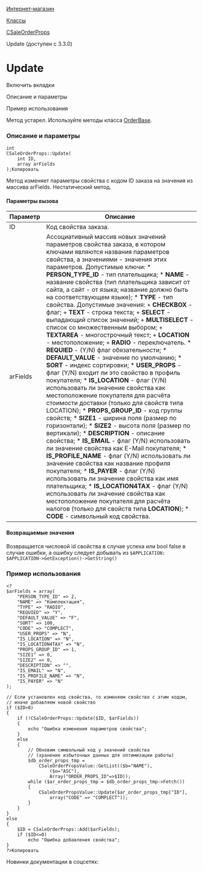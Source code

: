 [Интернет-магазин](/api_help/sale/index.php)

[Классы](/api_help/sale/classes/index.php)

[CSaleOrderProps](/api_help/sale/classes/csaleorderprops/index.php)

Update (доступен с 3.3.0)

Update
======

Включить вкладки

Описание и параметры

Пример использования

Метод устарел. Используйте методы класса [OrderBase](https://dev.1c-bitrix.ru/api_d7/bitrix/sale/classes/orderbase/index.php).

### Описание и параметры

```
int
CSaleOrderProps::Update( 
	int ID,
	array arFields
);Копировать
```

Метод изменяет параметры свойства с кодом ID заказа на значения из массива arFields. Нестатический метод.

#### Параметры вызова

| Параметр | Описание |
| --- | --- |
| ID | Код свойства заказа. |
| arFields | Ассоциативный массив новых значений параметров свойства заказа, в котором ключами являются названия параметров свойства, а значениями - значения этих параметров.  Допустимые ключи:  * **PERSON\_TYPE\_ID** - тип плательщика; * **NAME** - название свойства (тип плательщика зависит от сайта, а сайт - от языка; название должно быть на соответствующем языке); * **TYPE** - тип свойства. Допустимые значения:   + **CHECKBOX** - флаг;   + **TEXT** - строка текста;   + **SELECT** - выпадающий список значений;   + **MULTISELECT** - список со множественным выбором;   + **TEXTAREA** - многострочный текст;   + **LOCATION** - местоположение;   + **RADIO** - переключатель. * **REQUIED** - (Y/N) флаг обязательности; * **DEFAULT\_VALUE** - значение по умолчанию; * **SORT** - индекс сортировки; * **USER\_PROPS** - флаг (Y/N) входит ли это свойство в профиль покупателя; * **IS\_LOCATION** - флаг (Y/N) использовать ли значение свойства как местоположение покупателя для расчёта стоимости доставки (только для свойств типа LOCATION); * **PROPS\_GROUP\_ID** - код группы свойств; * **SIZE1** - ширина поля (размер по горизонтали); * **SIZE2** - высота поля (размер по вертикали); * **DESCRIPTION** - описание свойства; * **IS\_EMAIL** - флаг (Y/N) использовать ли значение свойства как E-Mail покупателя; * **IS\_PROFILE\_NAME** - флаг (Y/N) использовать ли значение свойства как название профиля покупателя; * **IS\_PAYER** - флаг (Y/N) использовать ли значение свойства как имя плательщика; * **IS\_LOCATION4TAX** - флаг (Y/N) использовать ли значение свойства как местоположение покупателя для расчёта налогов (только для свойств типа **LOCATION**); * **CODE** - символьный код свойства. |

#### Возвращаемые значения

Возвращается числовой id свойства в случае успеха или bool false в случае ошибки, а ошибку следует добывать из `$APPLICATION: $APPLICATION->GetException()->GetString()`

### Пример использования

```
<?
$arFields = array(
	"PERSON_TYPE_ID" => 2,
	"NAME" => "Комплектация",
	"TYPE" => "RADIO",
	"REQUIED" => "Y",
	"DEFAULT_VALUE" => "F",
	"SORT" => 100,
	"CODE" => "COMPLECT",
	"USER_PROPS" => "N",
	"IS_LOCATION" => "N",
	"IS_LOCATION4TAX" => "N",
	"PROPS_GROUP_ID" => 1,
	"SIZE1" => 0,
	"SIZE2" => 0,
	"DESCRIPTION" => "",
	"IS_EMAIL" => "N",
	"IS_PROFILE_NAME" => "N",
	"IS_PAYER" => "N"
);
 
// Если установлен код свойства, то изменяем свойство с этим кодом,
// иначе добавляем новой свойство
if ($ID>0)
{
	if (!CSaleOrderProps::Update($ID, $arFields))
	{
		echo "Ошибка изменения параметров свойства";
	}
	else
	{
		// Обновим символьный код у значений свойства
		// (хранение избыточных данных для оптимизации работы)
		$db_order_props_tmp = 
			CSaleOrderPropsValue::GetList(($b="NAME"), 
				($o="ASC"),
				Array("ORDER_PROPS_ID"=>$ID));
		while ($ar_order_props_tmp = $db_order_props_tmp->Fetch())
		{
			CSaleOrderPropsValue::Update($ar_order_props_tmp["ID"],
				array("CODE" => "COMPLECT"));
		}
	}
}
else
{
	$ID = CSaleOrderProps::Add($arFields);
	if ($ID<=0)
		echo "Ошибка добавления свойства";
}
?>Копировать
```

Новинки документации в соцсетях:
